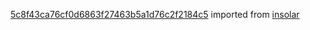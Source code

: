 [5c8f43ca76cf0d6863f27463b5a1d76c2f2184c5](https://github.com/insolar/insolar/commit/5c8f43ca76cf0d6863f27463b5a1d76c2f2184c5) imported from [insolar](https://github.com/insolar/insolar)
